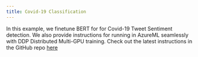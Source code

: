 ```yaml
---
title: Covid-19 Classification
---
```


In this example, we finetune BERT for for Covid-19 Tweet Sentiment detection. We also provide instructions for running in AzureML seamlessly with DDP Distributed Multi-GPU training. Check out the latest instructions in the GitHub repo [here](https://github.com/microsoft/PyMarlin/tree/main/examples/covid19_text_classification)
